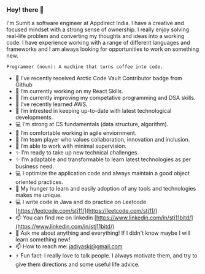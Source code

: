 ### Hey! there 👋

I'm Sumit a software engineer at Appdirect India. I have a creative and focused mindset with a strong sense of ownership. I really enjoy solving real-life problem and converting my thoughts and ideas into a working code. I have experience working with a range of different languages and frameworks and I am always looking for opportunities to work on something new. 

```
Programmer (noun): A machine that turns coffee into code.
```

- 👯 I've recently received Arctic Code Vault Contributor badge from Github
- 🔭 I’m currently working on my React Skills.
- 🌱 I’m currently improving my competative programming and DSA skills.
- 🔭 I’ve recently learned AWS.
- 👯 I’m intrested in keeping up-to-date with latest technological developments.
- :computer: I’m strong at CS fundamentals (data structure, algorithm).
- 🌱 I’m comfortable working in agile enviornment.
- 🔭 I’m team player who values collaboration, innovation and inclusion.
- 🤔 I’m able to work with minimal supervision.
- ✨ I’m ready to take up new technical challenges.
- ✨ I’m adaptable and transformable to learn latest technologies as per business need.
- :computer: I optimize the application code and always maintain a good object oriented practices.
- 🌱 My hunger to learn and easily adoption of any tools and technologies makes me unique.
- :computer: I write code in Java and do practice on Leetcode [https://leetcode.com/stj11/](https://leetcode.com/stj11/)
- 📫 You can find me on linkedin [https://www.linkedin.com/in/stj11bitd/](https://www.linkedin.com/in/stj11bitd/)
- 💬 Ask me about anything and everything! If I didn't know maybe I will learn something new!
- 📫 How to reach me: jadiyaskj@gmail.com
- ⚡ Fun fact: I really love to talk people. I always motivate them, and try to give them directions and some useful life advice. 
